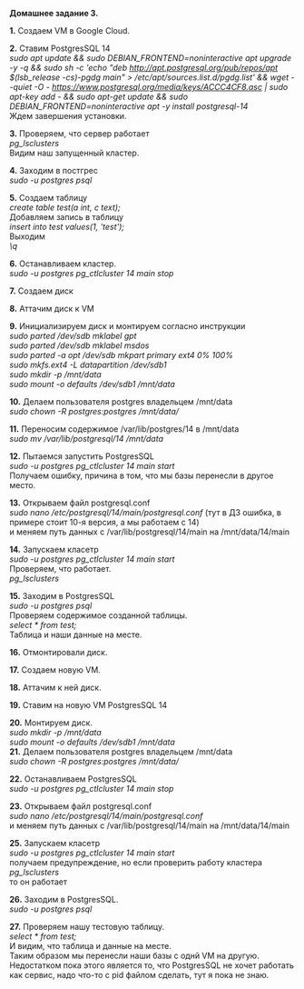 **Домашнее задание 3.**

**1.** Создаем VM в Google Cloud.

**2.** Ставим PostgresSQL 14  
*sudo apt update && sudo DEBIAN_FRONTEND=noninteractive apt upgrade -y -q && sudo sh -c 'echo "deb http://apt.postgresql.org/pub/repos/apt $(lsb_release -cs)-pgdg main" > /etc/apt/sources.list.d/pgdg.list' && wget --quiet -O - https://www.postgresql.org/media/keys/ACCC4CF8.asc | sudo apt-key add - && sudo apt-get update && sudo DEBIAN_FRONTEND=noninteractive apt -y install postgresql-14*  
Ждем завершения установки.

**3.** Проверяем, что сервер работает  
*pg_lsclusters*  
Видим наш запущенный кластер.

**4.** Заходим в постгрес  
*sudo -u postgres psql*

**5.** Создаем таблицу  
*create table test(a int, c text);*  
Добавляем запись в таблицу  
*insert into test values(1, 'test');*  
Выходим  
*\q*

**6.** Останавливаем кластер.  
*sudo -u postgres pg_ctlcluster 14 main stop*

**7.** Создаем диск

**8.** Аттачим диск к VM

**9.** Инициализируем диск и монтируем согласно инструкции  
*sudo parted /dev/sdb mklabel gpt  
sudo parted /dev/sdb mklabel msdos  
sudo parted -a opt /dev/sdb mkpart primary ext4 0% 100%  
sudo mkfs.ext4 -L datapartition /dev/sdb1  
sudo mkdir -p /mnt/data  
sudo mount -o defaults /dev/sdb1 /mnt/data*

**10.** Делаем пользователя postgres владельцем /mnt/data  
*sudo chown -R postgres:postgres /mnt/data/*

**11.** Переносим содержимое /var/lib/postgres/14 в /mnt/data  
*sudo mv /var/lib/postgresql/14 /mnt/data*

**12.** Пытаемся запустить PostgresSQL  
*sudo -u postgres pg_ctlcluster 14 main start*  
Получаем ошибку, причина в том, что мы базы перенесли в другое место.

**13.** Открываем файл postgresql.conf  
*sudo nano /etc/postgresql/14/main/postgresql.conf* (тут в ДЗ ошибка, в примере стоит 10-я версия, а мы работаем с 14)  
и меняем путь данных с /var/lib/postgresql/14/main на /mnt/data/14/main

**14.** Запускаем класетр  
*sudo -u postgres pg_ctlcluster 14 main start*  
Проверяем, что работает.  
*pg_lsclusters*

**15.** Заходим в PostgresSQL  
*sudo -u postgres psql*  
Проверяем содержимое созданной таблицы.  
*select * from test;*  
Таблица и наши данные на месте.

**16.** Отмонтировали диск.

**17.** Создаем новую VM.

**18.** Аттачим к ней диск.

**19.** Ставим на новую VM PostgresSQL 14

**20.** Монтируем диск.  
*sudo mkdir -p /mnt/data  
sudo mount -o defaults /dev/sdb1 /mnt/data*  
**21.** Делаем пользователя postgres владельцем /mnt/data  
*sudo chown -R postgres:postgres /mnt/data/*  

**22.** Останавливаем PostgresSQL  
*sudo -u postgres pg_ctlcluster 14 main stop*

**23.** Открываем файл postgresql.conf  
*sudo nano /etc/postgresql/14/main/postgresql.conf*  
и меняем путь данных с /var/lib/postgresql/14/main на /mnt/data/14/main

**25.** Запускаем класетр  
*sudo -u postgres pg_ctlcluster 14 main start*  
получаем предупреждение, но если проверить работу кластера  
*pg_lsclusters*  
то он работает

**26.** Заходим в PostgresSQL.  
*sudo -u postgres psql*

**27.** Проверяем нашу тестовую таблицу.  
*select * from test;*  
И видим, что таблица и данные на месте.  
Таким образом мы перенесли наши базы с однй VM на другую.  
Недостатком пока этого является то, что PostgresSQL не хочет работать как сервис, надо что-то с pid файлом сделать, тут я пока не знаю.
